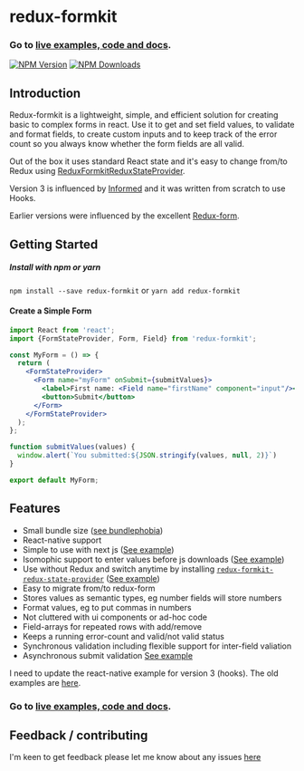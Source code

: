 # redux-formkit

### Go to [live examples, code and docs](https://chrisfield.github.io/redux-formkit/).

[![NPM Version](https://img.shields.io/npm/v/redux-formkit.svg?style=flat)](https://www.npmjs.com/package/redux-formkit)
[![NPM Downloads](https://img.shields.io/npm/dm/redux-formkit.svg?style=flat)](https://npmcharts.com/compare/redux-formkit?minimal=true)

## Introduction
Redux-formkit is a lightweight, simple, and efficient solution for creating basic to complex forms in react. Use it to get and set field values, to validate and format fields, to create custom inputs and to keep track of the error count so you always know whether the form fields are all valid.

Out of the box it uses standard React state and it's easy to change from/to Redux using [ReduxFormkitReduxStateProvider](https://www.npmjs.com/package/redux-formkit-redux-state-provider).

Version 3 is influenced by [Informed](https://www.npmjs.com/package/informed) and it was written from scratch to use Hooks.

Earlier versions were influenced by the excellent [Redux-form](https://github.com/erikras/redux-form).


## Getting Started

##### Install with npm or yarn
`npm install --save redux-formkit` or `yarn add redux-formkit`


#### Create a Simple Form

```jsx
import React from 'react';
import {FormStateProvider, Form, Field} from 'redux-formkit';

const MyForm = () => {  
  return (
    <FormStateProvider>
      <Form name="myForm" onSubmit={submitValues}>
        <label>First name: <Field name="firstName" component="input"/></label>
        <button>Submit</button>
      </Form>
    </FormStateProvider>
  );
};

function submitValues(values) {
  window.alert(`You submitted:${JSON.stringify(values, null, 2)}`)
}

export default MyForm;
```

## Features
- Small bundle size ([see bundlephobia](https://bundlephobia.com/result?p=redux-formkit))
- React-native support
- Simple to use with next js ([See example](https://github.com/chrisfield/redux-formkit/tree/master/examples/with-next))
- Isomophic support to enter values before js downloads ([See example](https://github.com/chrisfield/redux-formkit/tree/master/examples/with-next-and-redux))
- Use without Redux and switch anytime by installing [`redux-formkit-redux-state-provider`](https://www.npmjs.com/package/redux-formkit-redux-state-provider) ([See example](https://github.com/chrisfield/redux-formkit/tree/master/examples/with-redux))
- Easy to migrate from/to redux-form
- Stores values as semantic types, eg number fields will store numbers
- Format values, eg to put commas in numbers
- Not cluttered with ui components or ad-hoc code
- Field-arrays for repeated rows with add/remove
- Keeps a running error-count and valid/not valid status
- Synchronous validation including flexible support for inter-field valiation
- Asynchronous submit validation [See example](https://github.com/chrisfield/redux-formkit/tree/master/examples/asynchronous-submit)

I need to update the react-native example for version 3 (hooks). The old examples are [here](https://github.com/chrisfield/redux-formkit/tree/before-hooks/examples).

### Go to [live examples, code and docs](https://chrisfield.github.io/redux-formkit/).

## Feedback / contributing
I'm keen to get feedback please let me know about any issues [here](https://github.com/chrisfield/redux-formkit/issues/new)

